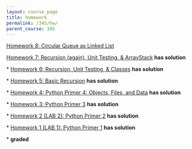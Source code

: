 ```yaml
---
layout: course_page
title: homework
permalink: /345/hw/
parent_course: 345
---
```




[Homework 8: Circular Queue as Linked List](/345/hw8)

[Homework 7: Recursion (again), Unit Testing, & ArrayStack](/345/hw7) **has solution** 

\*  [Homework 6: Recursion, Unit Testing, & Classes](/345/hw6) **has solution** 

\*  [Homework 5: Basic Recursion](/345/hw5) **has solution** 

\*  [Homework 4: Python Primer 4: Objects, Files, and Data](/345/hw4) **has solution** 

\*  [Homework 3: Python Primer 3](/345/hw3) **has solution** 

\*  [Homework 2 (LAB 2): Python Primer 2](/345/hw2) **has solution**

\*  [Homework 1 (LAB 1): Python Primer 1](/345/hw1/) **has solution**


\* **graded**
